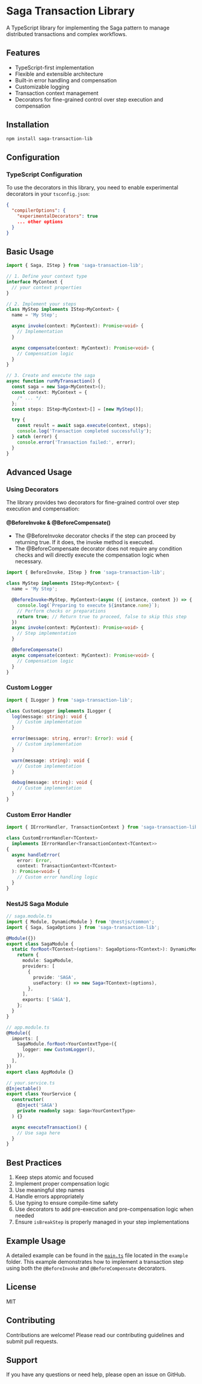 # Saga Transaction Library

A TypeScript library for implementing the Saga pattern to manage distributed transactions and complex workflows.

## Features

- TypeScript-first implementation
- Flexible and extensible architecture
- Built-in error handling and compensation
- Customizable logging
- Transaction context management
- Decorators for fine-grained control over step execution and compensation

## Installation

```bash
npm install saga-transaction-lib
```

## Configuration

### TypeScript Configuration

To use the decorators in this library, you need to enable experimental decorators in your `tsconfig.json`:

```json
{
  "compilerOptions": {
    "experimentalDecorators": true
    ... other options
  }
}
```

## Basic Usage

```typescript
import { Saga, IStep } from 'saga-transaction-lib';

// 1. Define your context type
interface MyContext {
  // your context properties
}

// 2. Implement your steps
class MyStep implements IStep<MyContext> {
  name = 'My Step';

  async invoke(context: MyContext): Promise<void> {
    // Implementation
  }

  async compensate(context: MyContext): Promise<void> {
    // Compensation logic
  }
}

// 3. Create and execute the saga
async function runMyTransaction() {
  const saga = new Saga<MyContext>();
  const context: MyContext = {
    /* ... */
  };
  const steps: IStep<MyContext>[] = [new MyStep()];

  try {
    const result = await saga.execute(context, steps);
    console.log('Transaction completed successfully');
  } catch (error) {
    console.error('Transaction failed:', error);
  }
}
```

## Advanced Usage

### Using Decorators

The library provides two decorators for fine-grained control over step execution and compensation:

#### @BeforeInvoke & @BeforeCompensate()

- The @BeforeInvoke decorator checks if the step can proceed by returning true. If it does, the invoke method is executed.
- The @BeforeCompensate decorator does not require any condition checks and will directly execute the compensation logic when necessary.

```typescript
import { BeforeInvoke, IStep } from 'saga-transaction-lib';

class MyStep implements IStep<MyContext> {
  name = 'My Step';

  @BeforeInvoke<MyStep, MyContext>(async ({ instance, context }) => {
    console.log(`Preparing to execute ${instance.name}`);
    // Perform checks or preparations
    return true; // Return true to proceed, false to skip this step
  })
  async invoke(context: MyContext): Promise<void> {
    // Step implementation
  }

  @BeforeCompensate()
  async compensate(context: MyContext): Promise<void> {
    // Compensation logic
  }
}
```

### Custom Logger

```typescript
import { ILogger } from 'saga-transaction-lib';

class CustomLogger implements ILogger {
  log(message: string): void {
    // Custom implementation
  }

  error(message: string, error?: Error): void {
    // Custom implementation
  }

  warn(message: string): void {
    // Custom implementation
  }

  debug(message: string): void {
    // Custom implementation
  }
}
```

### Custom Error Handler

```typescript
import { IErrorHandler, TransactionContext } from 'saga-transaction-lib';

class CustomErrorHandler<TContext>
  implements IErrorHandler<TransactionContext<TContext>>
{
  async handleError(
    error: Error,
    context: TransactionContext<TContext>
  ): Promise<void> {
    // Custom error handling logic
  }
}
```

### NestJS Saga Module

```typescript
// saga.module.ts
import { Module, DynamicModule } from '@nestjs/common';
import { Saga, SagaOptions } from 'saga-transaction-lib';

@Module({})
export class SagaModule {
  static forRoot<TContext>(options?: SagaOptions<TContext>): DynamicModule {
    return {
      module: SagaModule,
      providers: [
        {
          provide: 'SAGA',
          useFactory: () => new Saga<TContext>(options),
        },
      ],
      exports: ['SAGA'],
    };
  }
}

// app.module.ts
@Module({
  imports: [
    SagaModule.forRoot<YourContextType>({
      logger: new CustomLogger(),
    }),
  ],
})
export class AppModule {}

// your.service.ts
@Injectable()
export class YourService {
  constructor(
    @Inject('SAGA')
    private readonly saga: Saga<YourContextType>
  ) {}

  async executeTransaction() {
    // Use saga here
  }
}
```

## Best Practices

1. Keep steps atomic and focused
2. Implement proper compensation logic
3. Use meaningful step names
4. Handle errors appropriately
5. Use typing to ensure compile-time safety
6. Use decorators to add pre-execution and pre-compensation logic when needed
7. Ensure `isBreakStep` is properly managed in your step implementations

## Example Usage

A detailed example can be found in the [`main.ts`](https://github.com/dngiang2003/saga-transaction-lib/blob/master/example/main.ts) file located in the `example` folder. This example demonstrates how to implement a transaction step using both the `@BeforeInvoke` and `@BeforeCompensate` decorators.

## License

MIT

## Contributing

Contributions are welcome! Please read our contributing guidelines and submit pull requests.

## Support

If you have any questions or need help, please open an issue on GitHub.
